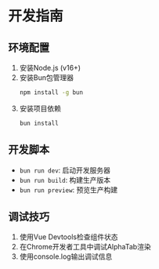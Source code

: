 # 开发指南

## 环境配置
1. 安装Node.js (v16+)
2. 安装Bun包管理器
   ```bash
   npm install -g bun
   ```
3. 安装项目依赖
   ```bash
   bun install
   ```

## 开发脚本
- `bun run dev`: 启动开发服务器
- `bun run build`: 构建生产版本
- `bun run preview`: 预览生产构建

## 调试技巧
1. 使用Vue Devtools检查组件状态
2. 在Chrome开发者工具中调试AlphaTab渲染
3. 使用console.log输出调试信息